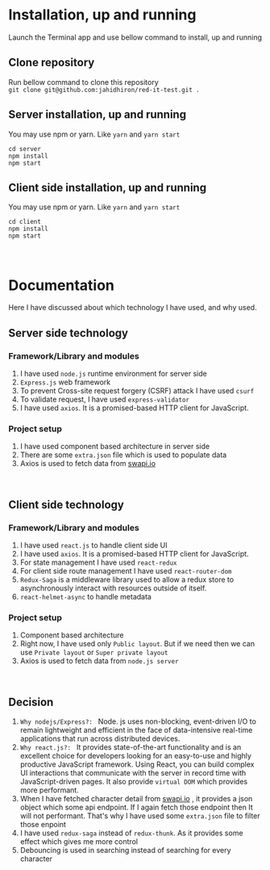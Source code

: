 # Installation, up and running

Launch the Terminal app and use bellow command to install, up and running

## Clone repository

Run bellow command to clone this repository <br />
`git clone git@github.com:jahidhiron/red-it-test.git .`

## Server installation, up and running

You may use npm or yarn. Like `yarn` and `yarn start` <br />

`cd server` <br />
`npm install` <br />
`npm start` <br />

## Client side installation, up and running

You may use npm or yarn. Like `yarn` and `yarn start` <br />

`cd client` <br />
`npm install` <br />
`npm start` <br />
<br />
<br />

# Documentation

Here I have discussed about which technology I have used, and why used. <br />

## Server side technology

### Framework/Library and modules

1. I have used `node.js` runtime environment for server side
2. `Express.js` web framework
3. To prevent Cross-site request forgery (CSRF) attack I have used `csurf`
4. To validate request, I have used `express-validator`
5. I have used `axios`. It is a promised-based HTTP client for JavaScript.

### Project setup

1. I have used component based architecture in server side
2. There are some `extra.json` file which is used to populate data
3. Axios is used to fetch data from [swapi.io](https://swapi.dev/)
<br />

## Client side technology

### Framework/Library and modules

1. I have used `react.js` to handle client side UI
2. I have used `axios`. It is a promised-based HTTP client for JavaScript.
3. For state management I have used `react-redux`
4. For client side route management I have used `react-router-dom`
5. `Redux-Saga` is a middleware library used to allow a redux store to asynchronously interact with resources outside of itself.
6. `react-helmet-async` to handle metadata

### Project setup

1. Component based architecture
2. Right now, I have used only `Public layout`. But if we need then we can use `Private layout` or `Super private layout`
3. Axios is used to fetch data from `node.js server`
<br />

## Decision

1. `Why nodejs/Express?: ` Node. js uses non-blocking, event-driven I/O to remain lightweight and efficient in the face of data-intensive real-time applications that run across distributed devices.
2. `Why react.js?: ` It provides state-of-the-art functionality and is an excellent choice for developers looking for an easy-to-use and highly productive JavaScript framework. Using React, you can build complex UI interactions that communicate with the server in record time with JavaScript-driven pages. It also provide `virtual DOM` which provides more performant.
3. When I have fetched character detail from [swapi.io](https://swapi.dev/) , it provides a json object which some api endpoint. If I again fetch those endpoint then It will not performant. That's why I have used some `extra.json` file to filter those enpoint
4. I have used `redux-saga` instead of `redux-thunk`. As it provides some effect which gives me more control
5. Debouncing is used in searching instead of searching for every character
